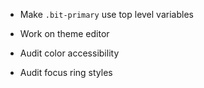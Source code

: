 - Make `.bit-primary` use top level variables

- Work on theme editor

- Audit color accessibility

- Audit focus ring styles
